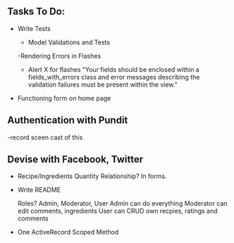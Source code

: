 ## Tasks To Do: 

- Write Tests
    - Model Validations and Tests

  -Rendering Errors in Flashes
  - Alert X for flashes
  "Your fields should be enclosed within a fields_with_errors class and error messages describing the validation failures must be present within the view."

- Functioning form on home page

## Authentication with Pundit
  -record sceen cast of this

## Devise with Facebook, Twitter

- Recipe/Ingredients Quantity Relationship? In forms.

- Write README

  Roles? 
  Admin, Moderator, User
  Admin can do everything
  Moderator can edit comments, ingredients
  User can CRUD own recpies, ratings and comments

- One ActiveRecord Scoped Method